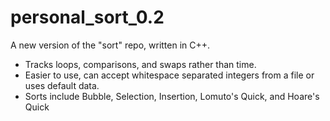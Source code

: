 # personal_sort_0.2
A new version of the "sort" repo, written in C++.
<ul>
  <li>Tracks loops, comparisons, and swaps rather than time.</li>
  <li>Easier to use, can accept whitespace separated integers from a file or uses default data.</li>
  <li>Sorts include Bubble, Selection, Insertion, Lomuto's Quick, and Hoare's Quick</li>
</ul>
